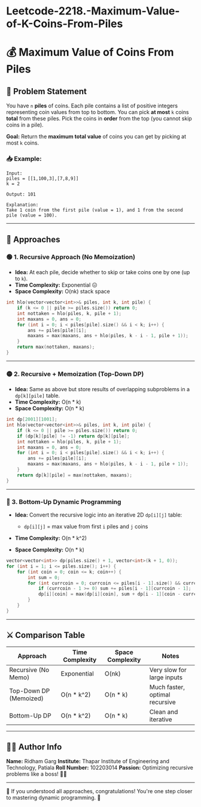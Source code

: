 # Leetcode-2218.-Maximum-Value-of-K-Coins-From-Piles
# 💰 Maximum Value of Coins From Piles

## 🧩 Problem Statement

You have `n` **piles** of coins. Each pile contains a list of positive integers representing coin values from top to bottom. You can pick **at most** `k` coins **total** from these piles. Pick the coins in **order** from the top (you cannot skip coins in a pile).

**Goal:** Return the **maximum total value** of coins you can get by picking at most `k` coins.

### 📥 Example:

```
Input:
piles = [[1,100,3],[7,8,9]]
k = 2

Output: 101

Explanation:
Take 1 coin from the first pile (value = 1), and 1 from the second pile (value = 100).
```

---

## 🚀 Approaches

### 🟢 1. Recursive Approach (No Memoization)

* **Idea:** At each pile, decide whether to skip or take coins one by one (up to `k`).
* **Time Complexity:** Exponential 😖
* **Space Complexity:** O(nk) stack space

```cpp
int hlo(vector<vector<int>>& piles, int k, int pile) {
    if (k <= 0 || pile >= piles.size()) return 0;
    int nottaken = hlo(piles, k, pile + 1);
    int maxans = 0, ans = 0;
    for (int i = 0; i < piles[pile].size() && i < k; i++) {
        ans += piles[pile][i];
        maxans = max(maxans, ans + hlo(piles, k - i - 1, pile + 1));
    }
    return max(nottaken, maxans);
}
```

---

### 🟡 2. Recursive + Memoization (Top-Down DP)

* **Idea:** Same as above but store results of overlapping subproblems in a `dp[k][pile]` table.
* **Time Complexity:** O(n \* k)
* **Space Complexity:** O(n \* k)

```cpp
int dp[2001][1001];
int hlo(vector<vector<int>>& piles, int k, int pile) {
    if (k <= 0 || pile >= piles.size()) return 0;
    if (dp[k][pile] != -1) return dp[k][pile];
    int nottaken = hlo(piles, k, pile + 1);
    int maxans = 0, ans = 0;
    for (int i = 0; i < piles[pile].size() && i < k; i++) {
        ans += piles[pile][i];
        maxans = max(maxans, ans + hlo(piles, k - i - 1, pile + 1));
    }
    return dp[k][pile] = max(nottaken, maxans);
}
```

---

### 🔵 3. Bottom-Up Dynamic Programming

* **Idea:** Convert the recursive logic into an iterative 2D `dp[i][j]` table:

  * `dp[i][j]` = max value from first `i` piles and `j` coins
* **Time Complexity:** O(n \* k^2)
* **Space Complexity:** O(n \* k)

```cpp
vector<vector<int>> dp(piles.size() + 1, vector<int>(k + 1, 0));
for (int i = 1; i <= piles.size(); i++) {
    for (int coin = 0; coin <= k; coin++) {
        int sum = 0;
        for (int currcoin = 0; currcoin <= piles[i - 1].size() && currcoin <= coin; currcoin++) {
            if (currcoin - 1 >= 0) sum += piles[i - 1][currcoin - 1];
            dp[i][coin] = max(dp[i][coin], sum + dp[i - 1][coin - currcoin]);
        }
    }
}
```

---

## ⚔️ Comparison Table

| Approach               | Time Complexity | Space Complexity | Notes                          |
| ---------------------- | --------------- | ---------------- | ------------------------------ |
| Recursive (No Memo)    | Exponential     | O(nk)            | Very slow for large inputs     |
| Top-Down DP (Memoized) | O(n \* k^2)     | O(n \* k)        | Much faster, optimal recursive |
| Bottom-Up DP           | O(n \* k^2)     | O(n \* k)        | Clean and iterative            |

---

## 👨‍💻 Author Info

**Name:** Ridham Garg
**Institute:** Thapar Institute of Engineering and Technology, Patiala
**Roll Number:** 102203014
**Passion:** Optimizing recursive problems like a boss! 🚀💡

---

📌 If you understood all approaches, congratulations! You're one step closer to mastering dynamic programming. 🌟
